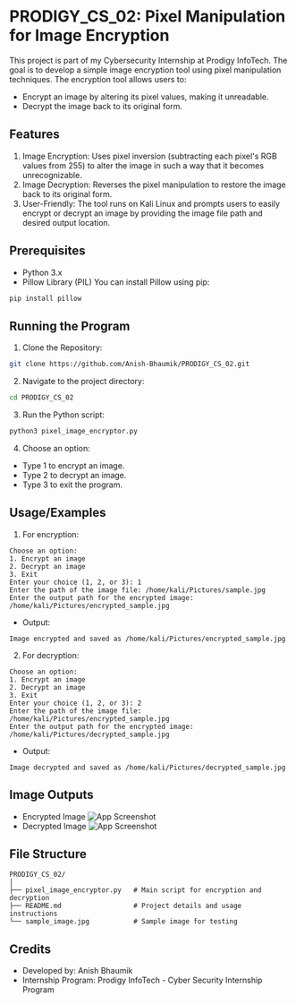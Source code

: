 
# PRODIGY_CS_02: Pixel Manipulation for Image Encryption

This project is part of my Cybersecurity Internship at Prodigy InfoTech. The goal is to develop a simple image encryption tool using pixel manipulation techniques. The encryption tool allows users to:

- Encrypt an image by altering its pixel values, making it unreadable.
- Decrypt the image back to its original form.


## Features

1. Image Encryption: Uses pixel inversion (subtracting each pixel's RGB values from 255) to alter the image in such a way that it becomes unrecognizable.
2. Image Decryption: Reverses the pixel manipulation to restore the image back to its original form.
3. User-Friendly: The tool runs on Kali Linux and prompts users to easily encrypt or decrypt an image by providing the image file path and desired output location.


## Prerequisites
- Python 3.x
- Pillow Library (PIL)
You can install Pillow using pip:
```bash
pip install pillow
```
## Running the Program
1. Clone the Repository:
```bash
git clone https://github.com/Anish-Bhaumik/PRODIGY_CS_02.git
```
2. Navigate to the project directory:
```bash
cd PRODIGY_CS_02
```
3. Run the Python script:
```bash
python3 pixel_image_encryptor.py
```
4. Choose an option:
- Type 1 to encrypt an image.
- Type 2 to decrypt an image.
- Type 3 to exit the program.
## Usage/Examples
1. For encryption:
```plaintext
Choose an option:
1. Encrypt an image
2. Decrypt an image
3. Exit
Enter your choice (1, 2, or 3): 1
Enter the path of the image file: /home/kali/Pictures/sample.jpg
Enter the output path for the encrypted image: /home/kali/Pictures/encrypted_sample.jpg
```
- Output:
```plaintext
Image encrypted and saved as /home/kali/Pictures/encrypted_sample.jpg
```
2. For decryption:
```plaintext
Choose an option:
1. Encrypt an image
2. Decrypt an image
3. Exit
Enter your choice (1, 2, or 3): 2
Enter the path of the image file: /home/kali/Pictures/encrypted_sample.jpg
Enter the output path for the encrypted image: /home/kali/Pictures/decrypted_sample.jpg
```
- Output:
```plaintext
Image decrypted and saved as /home/kali/Pictures/decrypted_sample.jpg
```

## Image Outputs

- Encrypted Image
![App Screenshot](https://drive.google.com/drive/folders/1po0RvUN7WHDIFHCPTm4A9onJ68Wgjk32)
- Decrypted Image
![App Screenshot](https://drive.google.com/drive/folders/1po0RvUN7WHDIFHCPTm4A9onJ68Wgjk32)
## File Structure

```plaintext
PRODIGY_CS_02/
│
├── pixel_image_encryptor.py   # Main script for encryption and decryption
├── README.md                  # Project details and usage instructions
└── sample_image.jpg           # Sample image for testing 
```
## Credits
- Developed by: Anish Bhaumik
- Internship Program: Prodigy InfoTech - Cyber Security Internship Program